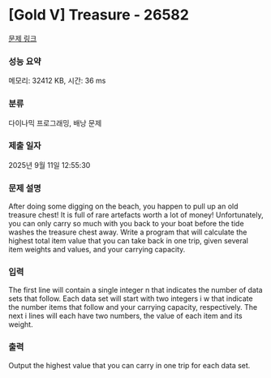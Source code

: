 # [Gold V] Treasure - 26582 

[문제 링크](https://www.acmicpc.net/problem/26582) 

### 성능 요약

메모리: 32412 KB, 시간: 36 ms

### 분류

다이나믹 프로그래밍, 배낭 문제

### 제출 일자

2025년 9월 11일 12:55:30

### 문제 설명

<p>After doing some digging on the beach, you happen to pull up an old treasure chest! It is full of rare artefacts worth a lot of money! Unfortunately, you can only carry so much with you back to your boat before the tide washes the treasure chest away. Write a program that will calculate the highest total item value that you can take back in one trip, given several item weights and values, and your carrying capacity.</p>

### 입력 

 <p>The first line will contain a single integer n that indicates the number of data sets that follow. Each data set will start with two integers i w that indicate the number items that follow and your carrying capacity, respectively. The next i lines will each have two numbers, the value of each item and its weight.</p>

### 출력 

 <p>Output the highest value that you can carry in one trip for each data set.</p>


